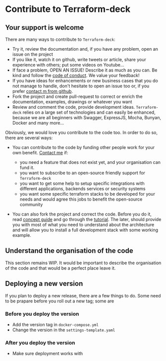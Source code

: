 # Contribute to Terraform-deck

## Your support is welcome

There are many ways to contribute to `Terraform-deck`:

- Try it, review the documentation and, if you have any problem, open an issue
  on the project
- If you like it, watch it on github, write tweets or article, share your
  experience with others; put some videos on Youtube...
- If face a problem, OPEN AN ISSUE! Describe it as much as you can. Be kind and
  follow the [code of conduct](https://github.com/gregoryguillou/terraform-deck/blob/master/docs/CODE_OF_CONDUCT.md). We value your feedback!
- If you have ideas for enhancements or new business cases that you do not
  manage to handle, don't hesitate to open an issue too or, if you prefer
  [contact m from github](https://github.com/gregoryguillou).
- Fork the project and create pull-request to correct or enrich the
  documentation, examples, drawings or whatever you want
- Review and comment the code, provide development ideas. `Terraform-deck` relies 
  on a large set of technologies and can easily be enhanced, because we are all
  beginners with Swagger, ExpressJS, Mocha, Bunyan, Docker and many more... 

Obviously, we would love you contribute to the code too. In order to do so,
there are several ways:

- You can contribute to the code by funding other people work for your own 
  benefit. [Contact me](https://github.com/gregoryguillou) if:
  - you need a feature that does not exist yet, and your organisation can fund
    it.
  - you want to subscribe to an open-source friendly support for `Terraform-deck`
  - you want to get some help to setup specific integrations with different
    applications, backends services or security systems
  - you want some specific terraform stacks to be developed for your needs and
    would agree this jobs to benefit the open-source community

- You can also fork the project and correct the code. Before you do it, read
  [concept guide](https://github.com/gregoryguillou/terraform-deck/blob/master/docs/CONCEPT.md)
  and go through the [tutorial](https://github.com/gregoryguillou/terraform-deck/blob/master/docs/TUTORIAL.md).
  The later, should provide you with most of what you need to understand about
  the architecture and will allow you to install a full development stack with
  some working example.

## Understand the organisation of the code

This section remains WIP. It would be important to describe the organisation
of the code and that would be a perfect place leave it.

## Deploying a new version

If you plan to deploy a new release, there are a few things to do. Some need
to be prapare before you roll out a new tag; some are 

### Before you deploy the version

- Add the version tag in `docker-compose.yml`
- Change the version in the `settings-template.yaml`

### After you deploy the version

- Make sure deployment works with 

```shell

```
